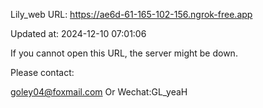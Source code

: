 Lily_web URL: https://ae6d-61-165-102-156.ngrok-free.app

Updated at: 2024-12-10 07:01:06

If you cannot open this URL, the server might be down.

Please contact: 

goley04@foxmail.com Or Wechat:GL_yeaH